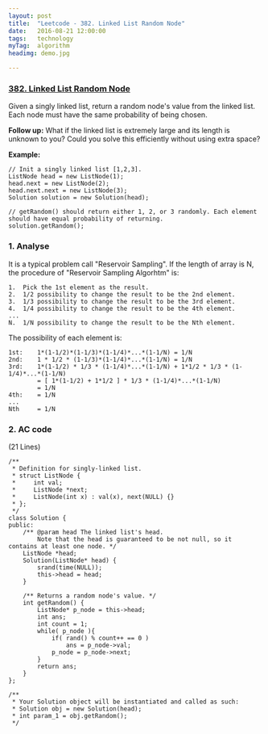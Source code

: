 ```yaml
---
layout: post
title:  "Leetcode - 382. Linked List Random Node"
date:   2016-08-21 12:00:00
tags:	technology
myTag:	algorithm
headimg: demo.jpg

---
```


### [382. Linked List Random Node](https://leetcode.com/problems/linked-list-random-node/)

Given a singly linked list, return a random node's value from the linked list. Each node must have the same probability of being chosen.

**Follow up:**
What if the linked list is extremely large and its length is unknown to you? Could you solve this efficiently without using extra space?

**Example:**

	// Init a singly linked list [1,2,3].
	ListNode head = new ListNode(1);
	head.next = new ListNode(2);
	head.next.next = new ListNode(3);
	Solution solution = new Solution(head);
	
	// getRandom() should return either 1, 2, or 3 randomly. Each element should have equal probability of returning.
	solution.getRandom();

### 1. Analyse

It is a typical problem call "Reservoir Sampling". If the length of array is N, the procedure of "Reservoir Sampling Algorhtm" is:

	1.	Pick the 1st element as the result.
	2.	1/2 possibility to change the result to be the 2nd element.
	3.	1/3 possibility to change the result to be the 3rd element.
	4.	1/4 possibility to change the result to be the 4th element.
	...
	N.	1/N possibility to change the result to be the Nth element.

The possibility of each element is:

	1st:	1*(1-1/2)*(1-1/3)*(1-1/4)*...*(1-1/N) = 1/N
	2nd:	1 * 1/2 * (1-1/3)*(1-1/4)*...*(1-1/N) = 1/N
	3rd:	1*(1-1/2) * 1/3 * (1-1/4)*...*(1-1/N) + 1*1/2 * 1/3 * (1-1/4)*...*(1-1/N)
			= [ 1*(1-1/2) + 1*1/2 ] * 1/3 * (1-1/4)*...*(1-1/N)
			= 1/N
	4th:	= 1/N
	...
	Nth		= 1/N

### 2. AC code

(21 Lines)

	/**
	 * Definition for singly-linked list.
	 * struct ListNode {
	 *     int val;
	 *     ListNode *next;
	 *     ListNode(int x) : val(x), next(NULL) {}
	 * };
	 */
	class Solution {
	public:
	    /** @param head The linked list's head.
	        Note that the head is guaranteed to be not null, so it contains at least one node. */
		ListNode *head;
	    Solution(ListNode* head) {	
			srand(time(NULL));
	        this->head = head;
	    }
	    
	    /** Returns a random node's value. */
	    int getRandom() {
			ListNode* p_node = this->head;
			int ans;
			int count = 1;
			while( p_node ){
				if( rand() % count++ == 0 )
					ans = p_node->val;
				p_node = p_node->next;
			}
			return ans;
	    }
	};
	
	/**
	 * Your Solution object will be instantiated and called as such:
	 * Solution obj = new Solution(head);
	 * int param_1 = obj.getRandom();
	 */

